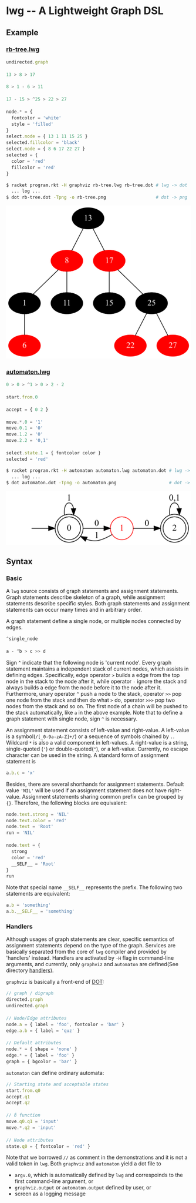 # lwg -- A Lightweight Graph DSL

## Example

### [rb-tree.lwg](example/rb-tree.lwg)

```javascript
undirected.graph

13 > 8 > 17

8 > 1 - 6 > 11

17 - 15 > ^25 > 22 > 27

node.* = {
  fontcolor = 'white'
  style = 'filled'
}
select.node = { 13 1 11 15 25 }
selected.fillcolor = 'black'
select.node = { 8 6 17 22 27 }
selected = {
  color = 'red'
  fillcolor = 'red'
}
```

```bash
$ racket program.rkt -H graphviz rb-tree.lwg rb-tree.dot # lwg -> dot
  ... log ...
$ dot rb-tree.dot -Tpng -o rb-tree.png                   # dot -> png
```

![Result of rb-tree.lwg](example/out/rb-tree.png)

### [automaton.lwg](example/automaton.lwg)

```javascript
0 > 0 > ^1 > 0 > 2 - 2

start.from.0

accept = { 0 2 }

move.*.0 = '1'
move.0.1 = '0'
move.1.2 = '0'
move.2.2 = '0,1'

select.state.1 = { fontcolor color }
selected = 'red'
```

```bash
$ racket program.rkt -H automaton automaton.lwg automaton.dot # lwg -> dot
  ... log ...
$ dot automaton.dot -Tpng -o automaton.png                    # dot -> png
```

![Result of automaton.lwg](example/out/automaton.png)

## Syntax

### Basic

A `lwg` source consists of graph statements and assignment statements. Graph statements describe skeleton of a graph, while assignment statements describe specific styles. Both graph statements and assignment statements can occur many times and in arbitrary order.

A graph statement define a single node, or multiple nodes connected by edges.

```javascript
^single_node

a - ^b > c >> d
```

Sign `^` indicate that the following node is 'current node'. Every graph statement maintains a independent stack of current nodes, which assists in defining edges. Specifically, edge operator `>` builds a edge from the top node in the stack to the node after it, while operator `-` ignore the stack and always builds a edge from the node before it to the node after it. Furthermore, unary operator `^` push a node to the stack, operator `>>` pop one node from the stack and then do what `>` do, operator `>>>` pop two nodes from the stack and so on. The first node of a chain will be pushed to the stack automatically, like `a` in the above example. Note that to define a graph statement with single node, sign `^` is necessary.

An assignment statement consists of left-value and right-value. A left-value is a symbol(`/[_0-9a-zA-Z]+/`) or a sequence of symbols chained by `.`. Wildcard `*` is also a valid component in left-values. A right-value is a string, single-quoted (`'`) or double-quoted(`"`), or a left-value. Currently, no escape character can be used in the string. A standard form of assignment statement is

```javascript
a.b.c = 'x'
```

Besides, there are several shorthands for assignment statements. Default value `'NIL'` will be used if an assignment statement does not have right-value. Assignment statements sharing common prefix can be grouped by `{}`. Therefore, the following blocks are equivalent:

```javascript
node.text.strong = 'NIL'
node.text.color = 'red'
node.text = 'Root'
run = 'NIL'

node.text = {
  strong
  color = 'red'
  __SELF__ = 'Root'
}
run
```

Note that special name `__SELF__` represents the prefix. The following two statements are equivalent:

```javascript
a.b = 'something'
a.b.__SELF__ = 'something'
```

### Handlers

Although usages of graph statements are clear, specific semantics of assignment statements depend on the type of the graph. Services are basically separated from the core of `lwg` compiler and provided by 'handlers' instead. Handlers are activated by `-H` flag in command-line arguments, and currently, only `graphviz` and `automaton` are defined(See directory [handlers](/handlers)).

`graphviz` is basically a front-end of [DOT](https://graphviz.org/doc/info/lang.html):

```javascript
// graph / digraph
directed.graph
undirected.graph

// Node/Edge attributes
node.a = { label = 'foo', fontcolor = 'bar' }
edge.a.b = { label = 'quz' }

// Default attributes
node.* = { shape = 'none' }
edge.* = { label = 'foo' }
graph = { bgcolor = 'bar' }
```

`automaton` can define ordinary automata:

```javascript
// Starting state and acceptable states
start.from.q0
accept.q1
accept.q2

// δ function
move.q0.q1 = 'input'
move.*.q2 = 'input'

// Node attributes
state.q0 = { fontcolor = 'red' }
```

Note that we borrowed `//` as comment in the demonstrations and it is not a valid token in `lwg`. Both `graphviz` and `automaton` yield a dot file to

- `argv.0`, which is automatically defined by `lwg` and correspoinds to the first command-line argument, or
- `graphviz.output` or `automaton.output` defined by user, or
- screen as a logging message